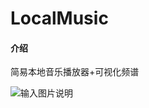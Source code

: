 # LocalMusic

#### 介绍
简易本地音乐播放器+可视化频谱

![输入图片说明](https://images.gitee.com/uploads/images/2021/0512/222517_c57efab2_8510561.png "Screenshot_1620829248.png")

